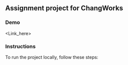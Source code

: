 ## Assignment project for ChangWorks

### Demo

<Link_here>

### Instructions

To run the project locally, follow these steps:
